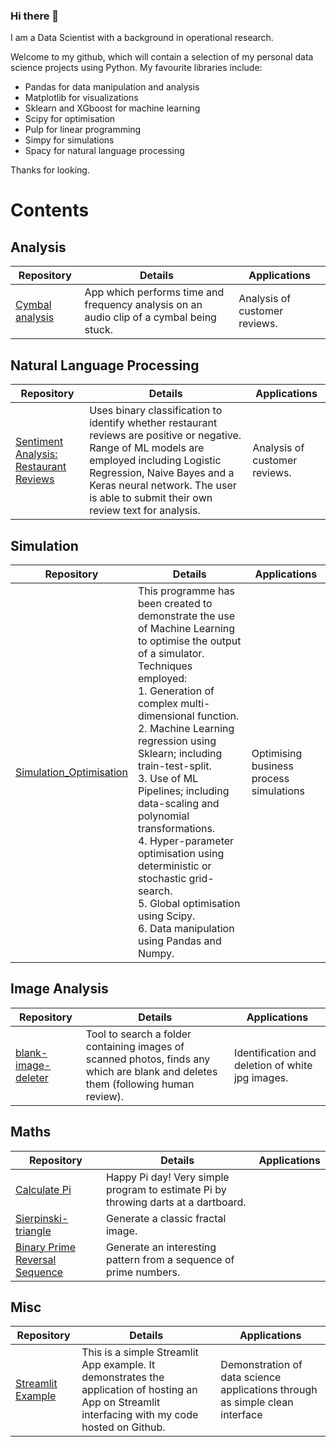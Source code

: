 ### Hi there 👋
I am a Data Scientist with a background in operational research. 

Welcome to my github, which will contain a selection of my personal data science projects using Python.
My favourite libraries include:
- Pandas for data manipulation and analysis
- Matplotlib for visualizations
- Sklearn and XGboost for machine learning
- Scipy for optimisation 
- Pulp for linear programming 
- Simpy for simulations
- Spacy for natural language processing

Thanks for looking.

# Contents

## Analysis
Repository | Details | Applications
--- | --- | ---
[Cymbal analysis](https://cymbalanalysis-uzfyekmvrxnjshc9ggy8t3.streamlit.app/) |  App which performs time and frequency analysis on an audio clip of a cymbal being stuck. | Analysis of customer reviews.

## Natural Language Processing
Repository | Details | Applications
--- | --- | ---
[Sentiment Analysis: Restaurant Reviews](https://pierswalker71-sentiment-analysis-restauran-streamlit-app-w7afk3.streamlitapp.com/) |  Uses binary classification to identify whether restaurant reviews are positive or negative. Range of ML models are employed including Logistic Regression, Naive Bayes and a Keras neural network. The user is able to submit their own review text for analysis. | Analysis of customer reviews.

## Simulation
Repository | Details | Applications
--- | --- | ---
[Simulation_Optimisation](https://github.com/pierswalker71/Simulation_Optimisation)  |This programme has been created to demonstrate the use of Machine Learning to optimise the output of a simulator. <br>Techniques employed:<br>1. Generation of complex multi-dimensional function.<br>2. Machine Learning regression using Sklearn; including train-test-split.<br>3. Use of ML Pipelines; including data-scaling and polynomial transformations. <br>4. Hyper-parameter optimisation using deterministic or stochastic grid-search. <br>5. Global optimisation using Scipy. <br>6. Data manipulation using Pandas and Numpy. | Optimising business process simulations

## Image Analysis
Repository | Details | Applications
--- | --- | ---
[blank-image-deleter](https://github.com/pierswalker71/blank-image-deleter) | Tool to search a folder containing images of scanned photos, finds any which are blank and deletes them (following human review). | Identification and deletion of white jpg images.

## Maths 
Repository | Details | Applications
--- | ---  | ---
[Calculate Pi](https://share.streamlit.io/pierswalker71/calc_pi_dartboard/main)| Happy Pi day! Very simple program to estimate Pi by throwing darts at a dartboard. |
[Sierpinski-triangle](https://share.streamlit.io/pierswalker71/sierpinski-triangle/main)| Generate a classic fractal image. |
[Binary Prime Reversal Sequence](https://share.streamlit.io/pierswalker71/binary_prime_reversal/main)| Generate an interesting pattern from a sequence of prime numbers. |

## Misc
Repository | Details | Applications
--- | ---  | ---
[Streamlit Example](https://share.streamlit.io/pierswalker71/streamlit_example/main)  |This is a simple Streamlit App example. It demonstrates the application of hosting an App on Streamlit interfacing with my code hosted on Github. | Demonstration of data science applications through as simple clean interface  

<!--
**pierswalker71/pierswalker71** is a ✨ _special_ ✨ repository because its `README.md` (this file) appears on your GitHub profile.

Here are some ideas to get you started:

- 🔭 I’m currently working on ...
- 🌱 I’m currently learning ...
- 👯 I’m looking to collaborate on ...
- 🤔 I’m looking for help with ...
- 💬 Ask me about ...
- 📫 How to reach me: ...
- 😄 Pronouns: ...
- ⚡ Fun fact: ...
-->
